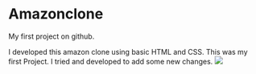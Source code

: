 # Amazonclone
My first project on github.

I developed this amazon clone using basic HTML and CSS. 
This was my first Project. I tried and developed to add some new changes.
<img src="https://github.com/user-attachments/assets/858aa441-5624-49d8-b4a1-49cd11c5e2e0"/>
